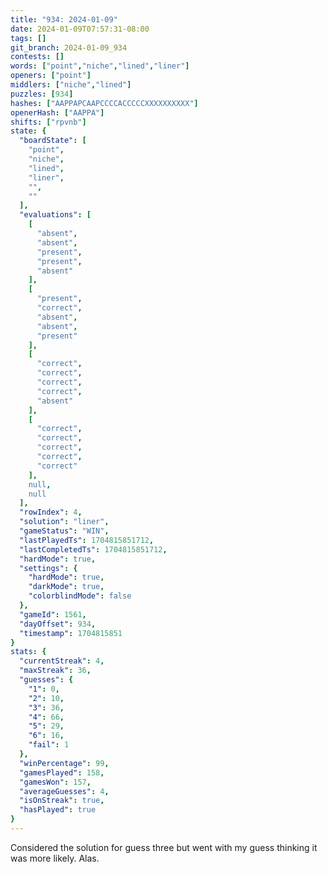 ```yaml
---
title: "934: 2024-01-09"
date: 2024-01-09T07:57:31-08:00
tags: []
git_branch: 2024-01-09_934
contests: []
words: ["point","niche","lined","liner"]
openers: ["point"]
middlers: ["niche","lined"]
puzzles: [934]
hashes: ["AAPPAPCAAPCCCCACCCCCXXXXXXXXXX"]
openerHash: ["AAPPA"]
shifts: ["rpvnb"]
state: {
  "boardState": [
    "point",
    "niche",
    "lined",
    "liner",
    "",
    ""
  ],
  "evaluations": [
    [
      "absent",
      "absent",
      "present",
      "present",
      "absent"
    ],
    [
      "present",
      "correct",
      "absent",
      "absent",
      "present"
    ],
    [
      "correct",
      "correct",
      "correct",
      "correct",
      "absent"
    ],
    [
      "correct",
      "correct",
      "correct",
      "correct",
      "correct"
    ],
    null,
    null
  ],
  "rowIndex": 4,
  "solution": "liner",
  "gameStatus": "WIN",
  "lastPlayedTs": 1704815851712,
  "lastCompletedTs": 1704815851712,
  "hardMode": true,
  "settings": {
    "hardMode": true,
    "darkMode": true,
    "colorblindMode": false
  },
  "gameId": 1561,
  "dayOffset": 934,
  "timestamp": 1704815851
}
stats: {
  "currentStreak": 4,
  "maxStreak": 36,
  "guesses": {
    "1": 0,
    "2": 10,
    "3": 36,
    "4": 66,
    "5": 29,
    "6": 16,
    "fail": 1
  },
  "winPercentage": 99,
  "gamesPlayed": 158,
  "gamesWon": 157,
  "averageGuesses": 4,
  "isOnStreak": true,
  "hasPlayed": true
}
---
```

<!-- more -->
Considered the solution for guess three but went with my guess thinking it was more likely. Alas. 
